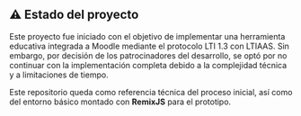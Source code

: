 ## ⚠️ Estado del proyecto

Este proyecto fue iniciado con el objetivo de implementar una herramienta educativa integrada a Moodle mediante el protocolo LTI 1.3 con LTIAAS. Sin embargo, por decisión de los patrocinadores del desarrollo, se optó por no continuar con la implementación completa debido a la complejidad técnica y a limitaciones de tiempo.

Este repositorio queda como referencia técnica del proceso inicial, así como del entorno básico montado con **RemixJS** para el prototipo.

 
